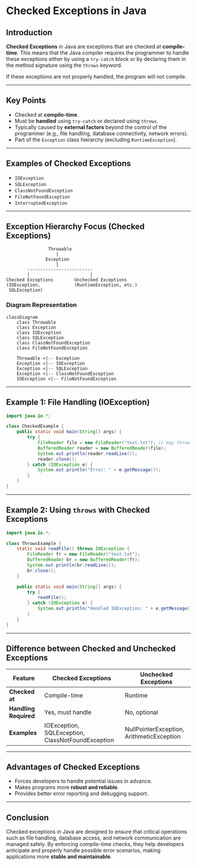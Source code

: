 # Checked Exceptions in Java

## Introduction
**Checked Exceptions** in Java are exceptions that are checked at **compile-time**. 
This means that the Java compiler requires the programmer to handle these exceptions either by using a `try-catch` block or by declaring them in the method signature using the `throws` keyword.

If these exceptions are not properly handled, the program will not compile.

---

## Key Points
- Checked at **compile-time**.
- Must be **handled** using `try-catch` or declared using `throws`.
- Typically caused by **external factors** beyond the control of the programmer (e.g., file handling, database connectivity, network errors).
- Part of the `Exception` class hierarchy (excluding `RuntimeException`).

---

## Examples of Checked Exceptions
- `IOException`
- `SQLException`
- `ClassNotFoundException`
- `FileNotFoundException`
- `InterruptedException`

---

## Exception Hierarchy Focus (Checked Exceptions)

```plaintext
                Throwable
                   |
               Exception
                   |
        -------------------------
        |                       |
Checked Exceptions        Unchecked Exceptions
(IOException,             (RuntimeException, etc.)
 SQLException)
```

### Diagram Representation
```mermaid
classDiagram
    class Throwable
    class Exception
    class IOException
    class SQLException
    class ClassNotFoundException
    class FileNotFoundException

    Throwable <|-- Exception
    Exception <|-- IOException
    Exception <|-- SQLException
    Exception <|-- ClassNotFoundException
    IOException <|-- FileNotFoundException
```

---

## Example 1: File Handling (IOException)

```java
import java.io.*;

class CheckedExample {
    public static void main(String[] args) {
        try {
            FileReader file = new FileReader("test.txt"); // may throw FileNotFoundException
            BufferedReader reader = new BufferedReader(file);
            System.out.println(reader.readLine());
            reader.close();
        } catch (IOException e) {
            System.out.println("Error: " + e.getMessage());
        }
    }
}
```

---

## Example 2: Using `throws` with Checked Exceptions

```java
import java.io.*;

class ThrowsExample {
    static void readFile() throws IOException {
        FileReader fr = new FileReader("test.txt");
        BufferedReader br = new BufferedReader(fr);
        System.out.println(br.readLine());
        br.close();
    }

    public static void main(String[] args) {
        try {
            readFile();
        } catch (IOException e) {
            System.out.println("Handled IOException: " + e.getMessage());
        }
    }
}
```

---

## Difference between Checked and Unchecked Exceptions

| Feature                  | Checked Exceptions                      | Unchecked Exceptions |
|---------------------------|-----------------------------------------|----------------------|
| **Checked at**           | Compile-time                            | Runtime              |
| **Handling Required**    | Yes, must handle                        | No, optional         |
| **Examples**             | IOException, SQLException, ClassNotFoundException | NullPointerException, ArithmeticException |

---

## Advantages of Checked Exceptions
- Forces developers to handle potential issues in advance.
- Makes programs more **robust and reliable**.
- Provides better error reporting and debugging support.

---

## Conclusion
Checked exceptions in Java are designed to ensure that critical operations such as file handling, database access, and network communication are managed safely. By enforcing compile-time checks, they help developers anticipate and properly handle possible error scenarios, making applications more **stable and maintainable**.
